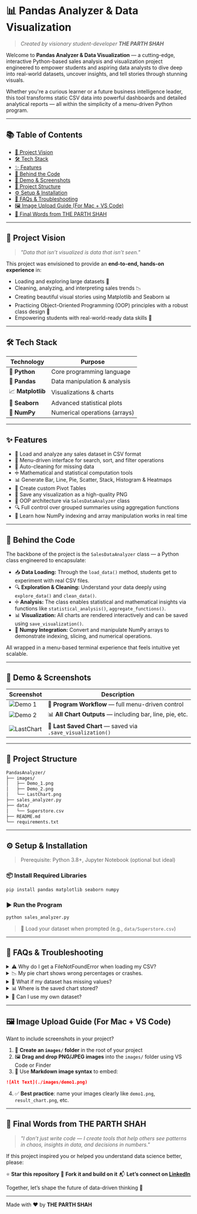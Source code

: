 # 📊 Pandas Analyzer & Data Visualization

> *Created by visionary student-developer **THE PARTH SHAH***

Welcome to **Pandas Analyzer & Data Visualization** — a cutting-edge, interactive Python-based sales analysis and visualization project engineered to empower students and aspiring data analysts to dive deep into real-world datasets, uncover insights, and tell stories through stunning visuals.

Whether you're a curious learner or a future business intelligence leader, this tool transforms static CSV data into powerful dashboards and detailed analytical reports — all within the simplicity of a menu-driven Python program.

---

## 📚 Table of Contents

* [🚀 Project Vision](#-project-vision)
* [🛠️ Tech Stack](#-tech-stack)
* [✨ Features](#-features)
* [🧠 Behind the Code](#-behind-the-code)
* [🔎 Demo & Screenshots](#-demo--screenshots)
* [📁 Project Structure](#-project-structure)
* [⚙️ Setup & Installation](#️-setup--installation)
* [💬 FAQs & Troubleshooting](#-faqs--troubleshooting)
* [🖼 Image Upload Guide (For Mac + VS Code)](#-image-upload-guide-for-mac--vs-code)
* [🌟 Final Words from THE PARTH SHAH](#-final-words-from-the-parth-shah)

---

## 🚀 Project Vision

> *"Data that isn’t visualized is data that isn’t seen."*

This project was envisioned to provide an **end-to-end, hands-on experience** in:

* Loading and exploring large datasets 🧾
* Cleaning, analyzing, and interpreting sales trends 📉
* Creating beautiful visual stories using Matplotlib and Seaborn 📊
* Practicing Object-Oriented Programming (OOP) principles with a robust class design 🎯
* Empowering students with real-world-ready data skills 💼

---

## 🛠️ Tech Stack

| Technology        | Purpose                       |
| ----------------- | ----------------------------- |
| 🐍 **Python**     | Core programming language     |
| 📘 **Pandas**     | Data manipulation & analysis  |
| 📈 **Matplotlib** | Visualizations & charts       |
| 🧭 **Seaborn**    | Advanced statistical plots    |
| 🔢 **NumPy**      | Numerical operations (arrays) |

---

## ✨ Features

* 📂 Load and analyze any sales dataset in CSV format
* 🔎 Menu-driven interface for search, sort, and filter operations
* 🧼 Auto-cleaning for missing data
* ➗ Mathematical and statistical computation tools
* 📊 Generate Bar, Line, Pie, Scatter, Stack, Histogram & Heatmaps
* 🧩 Create custom Pivot Tables
* 💾 Save any visualization as a high-quality PNG
* 🔁 OOP architecture via `SalesDataAnalyzer` class
* 🔍 Full control over grouped summaries using aggregation functions
* 🧠 Learn how NumPy indexing and array manipulation works in real time

---

## 🧠 Behind the Code

The backbone of the project is the `SalesDataAnalyzer` class — a Python class engineered to encapsulate:

* 📥 **Data Loading:** Through the `load_data()` method, students get to experiment with real CSV files.
* 🔍 **Exploration & Cleaning:** Understand your data deeply using `explore_data()` and `clean_data()`.
* ➗ **Analysis:** The class enables statistical and mathematical insights via functions like `statistical_analysis()`, `aggregate_functions()`.
* 📊 **Visualization:** All charts are rendered interactively and can be saved using `save_visualization()`.
* 🧮 **Numpy Integration:** Convert and manipulate NumPy arrays to demonstrate indexing, slicing, and numerical operations.

All wrapped in a menu-based terminal experience that feels intuitive yet scalable.

---

## 🔎 Demo & Screenshots

| Screenshot                           | Description                                                 |
| ------------------------------------ | ----------------------------------------------------------- |
| ![Demo 1](./images/Demo_1.png)       | 📌 **Program Workflow** — full menu-driven control          |
| ![Demo 2](./images/Demo_2.png)       | 📊 **All Chart Outputs** — including bar, line, pie, etc.   |
| ![LastChart](./images/LastChart.png) | 💾 **Last Saved Chart** — saved via `.save_visualization()` |

---

## 📁 Project Structure

```bash
PandasAnalyzer/
├── images/
│   ├── Demo_1.png
│   ├── Demo_2.png
│   └── LastChart.png
├── sales_analyzer.py
├── data/
│   └── Superstore.csv
├── README.md
└── requirements.txt
```

---

## ⚙️ Setup & Installation

> Prerequisite: Python 3.8+, Jupyter Notebook (optional but ideal)

### 📦 Install Required Libraries

```bash
pip install pandas matplotlib seaborn numpy
```

### ▶️ Run the Program

```bash
python sales_analyzer.py
```

> 📂 Load your dataset when prompted (e.g., `data/Superstore.csv`)

---

## 💬 FAQs & Troubleshooting

<details>
<summary>⚠️ Why do I get a FileNotFoundError when loading my CSV?</summary>

Make sure the path you enter is **relative to the root of your project**. For example, use `data/Superstore.csv` if your CSV is inside a `data` folder.

</details>

<details>
<summary>📉 My pie chart shows wrong percentages or crashes.</summary>

Ensure your `Sales` data column contains numeric values. Also, make sure categories are not too many — pie charts work best with <10 categories.

</details>

<details>
<summary>🧮 What if my dataset has missing values?</summary>

Use the `clean_data()` method! It drops any rows with NaNs and prints before-after summaries.

</details>

<details>
<summary>📊 Where is the saved chart stored?</summary>

After you choose to save a chart, it's stored in your project root directory with the filename you provide (default `.png`).

</details>

<details>
<summary>🔄 Can I use my own dataset?</summary>

Absolutely. Just make sure it has similar columns like `Sales`, `Region`, `Profit`, `Order Date`, etc.

</details>

---

## 🖼 Image Upload Guide (For Mac + VS Code)

Want to include screenshots in your project?

1. 📁 **Create an `images/` folder** in the root of your project
2. 🖼 **Drag and drop PNG/JPEG images** into the `images/` folder using VS Code or Finder
3. 📝 Use **Markdown image syntax** to embed:

```md
![Alt Text](./images/demo1.png)
```

4. ✅ **Best practice**: name your images clearly like `demo1.png`, `result_chart.png`, etc.

---

## 🌟 Final Words from THE PARTH SHAH

> *"I don’t just write code — I create tools that help others see patterns in chaos, insights in data, and decisions in numbers."*

If this project inspired you or helped you understand data science better, please:

⭐ **Star this repository**
🔁 **Fork it and build on it**
📬 **Let’s connect on [LinkedIn](https://www.linkedin.com/in/parth-shah-28387532b/?utm_source=share&utm_campaign=share_via&utm_content=profile&utm_medium=ios_app)**

Together, let’s shape the future of data-driven thinking 🚀

---

Made with ❤️ by **THE PARTH SHAH**
